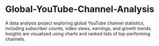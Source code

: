 # Global-YouTube-Channel-Analysis
A data analysis project exploring global YouTube channel statistics, including subscriber counts, video views, earnings, and growth trends. Insights are visualized using charts and ranked lists of top-performing channels.
